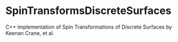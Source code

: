 # SpinTransformsDiscreteSurfaces
C++ implementation of Spin Transformations of Discrete Surfaces by Keenan Crane, et al. 
